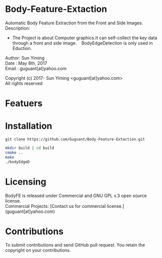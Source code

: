 # Body-Feature-Extaction  
Automatic Body Feature Extraction from the Front and Side Images.   
Description:  
* The Project is about Computer graphics.It can self-collect the key data through a front and side image.  
  BodyEdgeDetection is only used in Eduction. 

Author: Sun Yiming  
Date  :   May 8th, 2017   
Email :  guguant[at]yahoo.com 

Copyright (c) 2017- Sun Yiming <guguant[at]yahoo.com>  
All rights reserved  

# Featuers

# Installation
```git
git clone https://github.com/Guguant/Body-Feature-Extaction.git
```

```sh
mkdir build | cd build
cmake ..
make
./bodyEdgeD
```

# Licensing  
BodyFE is released under Commercial and GNU GPL v.3 open source license.  
Commercial Projects: [Contact us for commercial license.] (guguant[at]yahoo.com)   

# Contributions
To submit contributions and send GitHub pull request. You retain the copyright on your contributions.   

